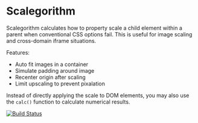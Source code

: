 # Scalegorithm #

Scalegorithm calculates how to property scale a child element within a parent when conventional CSS options fail. 
This is useful for image scaling and cross-domain iframe situations.

Features:
- Auto fit images in a container
- Simulate padding around image
- Recenter origin after scaling
- Limit upscaling to prevent pixalation

Instead of directly applying the scale to DOM elements, you may also use the `calc()` function to calculate numerical results.

[![Build Status](https://travis-ci.com/sigged/sbweb-scalegorithm.svg?branch=master)](https://travis-ci.com/sigged/sbweb-scalegorithm)
